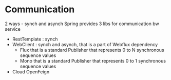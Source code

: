 # Communication
2 ways - synch and asynch
Spring provides 3 libs for communication bw service
- RestTemplate : synch
- WebClient : synch and asynch, that is a part of Webflux dependency
  - Flux that is a standard Publisher that represents 0 to N synchronous sequence values
  - Mono that is a standard Publisher that represents 0 to 1 synchronous sequence values
- Cloud OpenFeign